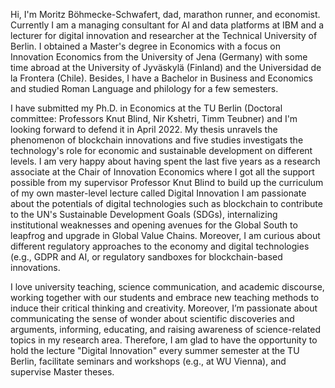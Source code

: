 Hi, I'm Moritz Böhmecke-Schwafert, dad, marathon runner, and economist. Currently I am a managing consultant for AI and data platforms at IBM and a lecturer for digital innovation and researcher at the Technical University of Berlin. I obtained a Master's degree in Economics with a focus on Innovation Economics from the University of Jena (Germany) with some time abroad at the University of Jyväskylä (Finland) and the Universidad de la Frontera (Chile). Besides, I have a Bachelor in Business and Economics and studied Roman Language and philology for a few semesters. 

I have submitted my Ph.D. in Economics at the TU Berlin (Doctoral committee: Professors Knut Blind, Nir Kshetri, Timm Teubner) and I'm looking forward to defend it in April 2022. My thesis unravels the phenomenon of blockchain innovations and five studies investigats the technology's role for economic and sustainable development on different levels. I am very happy about having spent the last five years as a research associate at the Chair of Innovation Economics where I got all the support possible from my supervisor Professor Knut Blind to build up the curriculum of my own master-level lecture called Digital Innovation
I am passionate about the potentials of digital technologies such as blockchain to contribute to the UN's Sustainable Development Goals (SDGs), internalizing institutional weaknesses and opening avenues for the Global South to leapfrog and upgrade in Global Value Chains. Moreover, I am curious about different regulatory approaches to the economy and digital technologies (e.g., GDPR and AI, or regulatory sandboxes for blockchain-based innovations.

I love university teaching, science communication, and academic discourse, working together with our students and embrace new teaching methods to induce their critical thinking and creativity. Moreover, I’m passionate about communicating the sense of wonder about scientific discoveries and arguments, informing, educating, and raising awareness of science-related topics in my research area. Therefore, I am glad to have the opportunity to hold the lecture "Digital Innovation" every summer semester at the TU Berlin, facilitate seminars and workshops (e.g., at WU Vienna), and supervise Master theses.


